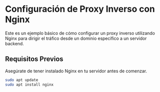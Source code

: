 # Configuración de Proxy Inverso con Nginx

Este es un ejemplo básico de cómo configurar un proxy inverso utilizando Nginx para dirigir el tráfico desde un dominio específico a un servidor backend.

## Requisitos Previos

Asegúrate de tener instalado Nginx en tu servidor antes de comenzar.

```bash
sudo apt update
sudo apt install nginx
